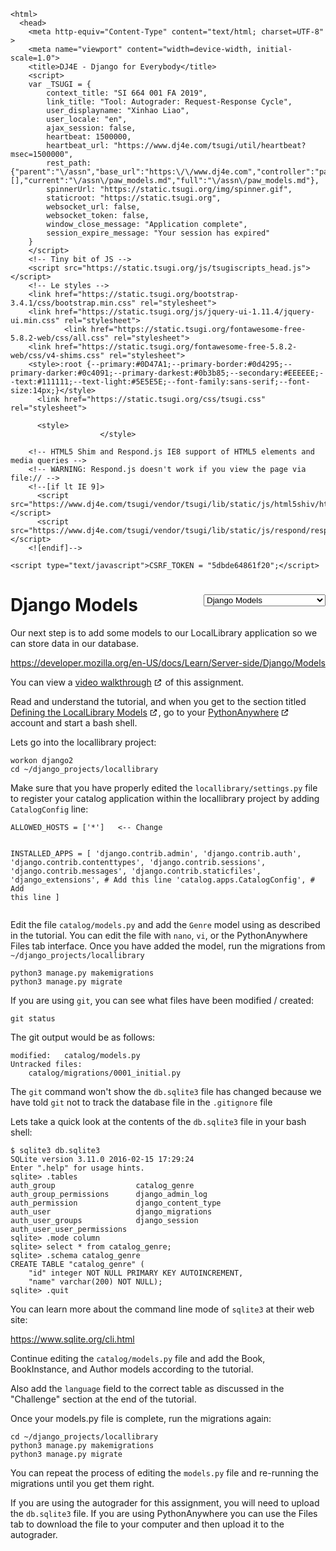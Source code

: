 <!DOCTYPE html>
    <html>
      <head>
        <meta http-equiv="Content-Type" content="text/html; charset=UTF-8" >
        <meta name="viewport" content="width=device-width, initial-scale=1.0">
        <title>DJ4E - Django for Everybody</title>
        <script>
        var _TSUGI = {
            context_title: "SI 664 001 FA 2019",
            link_title: "Tool: Autograder: Request-Response Cycle",
            user_displayname: "Xinhao Liao",
            user_locale: "en",
            ajax_session: false,
            heartbeat: 1500000,
            heartbeat_url: "https://www.dj4e.com/tsugi/util/heartbeat?msec=1500000",
            rest_path: {"parent":"\/assn","base_url":"https:\/\/www.dj4e.com","controller":"paw_models.md","extra":"","action":false,"parameters":[],"current":"\/assn\/paw_models.md","full":"\/assn\/paw_models.md"},
            spinnerUrl: "https://static.tsugi.org/img/spinner.gif",
            staticroot: "https://static.tsugi.org",
            websocket_url: false,
            websocket_token: false,
            window_close_message: "Application complete",
            session_expire_message: "Your session has expired"
        }
        </script>
        <!-- Tiny bit of JS -->
        <script src="https://static.tsugi.org/js/tsugiscripts_head.js"></script>
        <!-- Le styles -->
        <link href="https://static.tsugi.org/bootstrap-3.4.1/css/bootstrap.min.css" rel="stylesheet">
        <link href="https://static.tsugi.org/js/jquery-ui-1.11.4/jquery-ui.min.css" rel="stylesheet">
                <link href="https://static.tsugi.org/fontawesome-free-5.8.2-web/css/all.css" rel="stylesheet">
        <link href="https://static.tsugi.org/fontawesome-free-5.8.2-web/css/v4-shims.css" rel="stylesheet">
        <style>:root {--primary:#0D47A1;--primary-border:#0d4295;--primary-darker:#0c4091;--primary-darkest:#0b3b85;--secondary:#EEEEEE;--text:#111111;--text-light:#5E5E5E;--font-family:sans-serif;--font-size:14px;}</style>
          <link href="https://static.tsugi.org/css/tsugi.css" rel="stylesheet">

          <style>
                        </style>
<style>
a[target="_blank"]:after {
    font-family: 'Font Awesome 5 Free';
    font-weight: 600;
    content: " \f35d";
}
.goog-te-banner-frame.skiptranslate {
    display: none !important;
    }
body {
    top: 0px !important;
    }
</style>

        <!-- HTML5 Shim and Respond.js IE8 support of HTML5 elements and media queries -->
        <!-- WARNING: Respond.js doesn't work if you view the page via file:// -->
        <!--[if lt IE 9]>
          <script src="https://www.dj4e.com/tsugi/vendor/tsugi/lib/static/js/html5shiv/html5shiv.js"></script>
          <script src="https://www.dj4e.com/tsugi/vendor/tsugi/lib/static/js/respond/respond.min.js"></script>
        <![endif]-->

    <script type="text/javascript">CSRF_TOKEN = "5dbde64861f20";</script>
</head>
<body prefix="oer: http://oerschema.org">
<div id="body_container">
<script>
if (window!=window.top) {
    document.getElementById("body_container").className = "container-fluid";
} else {
    document.getElementById("body_container").className = "container";
}
</script>
<nav class="navbar navbar-inverse navbar-fixed-top" role="navigation" id="tsugi_main_nav_bar" style="display:none">  <div class="container-fluid">
    <div class="navbar-header">
      <button type="button" class="navbar-toggle" data-toggle="collapse" data-target=".navbar-collapse">
        <span class="sr-only">Toggle navigation</span>
        <span class="icon-bar"></span>
        <span class="icon-bar"></span>
        <span class="icon-bar"></span>
      </button>
      <a class="navbar-brand" href="https://www.dj4e.com">DJ4E</a>
    </div>
    <div class="navbar-collapse collapse">
      <ul class="nav navbar-nav navbar-main">
        <li><a href="https://www.dj4e.com/lessons" >Lessons</a></li>
        <li><a href="https://www.dj4e.com/assn" >Assignments</a></li>
      </ul>
      <ul class="nav navbar-nav navbar-right">
        <li><a href="http://www.dr-chuck.com" target="_blank" >Instructor</a></li>
        <li><a href="https://www.dj4e.com/tsugi/login.php" >Login</a></li>
      </ul>
    </div> <!--/.nav-collapse -->
  </div> <!--container -->
</nav>
<script>
if ( ! inIframe() ) {
  document.getElementById('tsugi_main_nav_bar').style.display = 'block';
  document.getElementsByTagName('body')[0].style.paddingTop = '5.93rem';
}
</script>
<div id="flashmessages"></div><style>
center {
    padding-bottom: 10px;
}
@media print {
    #chapters {
        display: none;
    }
}
a[target="_blank"]:after {
  content: url(data:image/png;base64,iVBORw0KGgoAAAANSUhEUgAAAAoAAAAKCAYAAACNMs+9AAAAQElEQVR42qXKwQkAIAxDUUdxtO6/RBQkQZvSi8I/pL4BoGw/XPkh4XigPmsUgh0626AjRsgxHTkUThsG2T/sIlzdTsp52kSS1wAAAABJRU5ErkJggg==);
  margin: 0 3px 0 5px;
}
</style>
</head>
<body prefix="oer: http://oerschema.org">
<div id="body_container">
<script>
if (window!=window.top) {
    document.getElementById("body_container").className = "container-fluid";
} else {
    document.getElementById("body_container").className = "container";
}
</script>
<script>
function onSelect() {
    console.log($('#chapters').val());
    window.location = $('#chapters').val();
}
</script>
<div style="float:right">
<select id="chapters" onchange="onSelect();">
  <option value="paw_install.md">Django and PythonAnywhere</option>
  <option value="paw_skeleton.md">Skeleton web site</option>
  <option value="paw_models.md" selected>Django Models</option>
  <option value="paw_admin.md">Django Admin</option>
  <option value="dj4e_load.md">Batch Loading Data</option>
  <option value="paw_home.md">Django Home Page</option>
  <option value="paw_details.md">Django Detail Pages</option>
  <option value="paw_sessions.md">Django Sessions</option>
  <option value="paw_users.md">Django Users</option>
  <option value="paw_forms.md">Django Forms</option>
  <option value="paw_github.md">Using GitHub</option>
  <option value="dj_install.md">Installing Django Locally</option>
  <option value="dj4e_hello.md">Hello World</option>
  <option value="dj4e_autos.md">Autos CRUD</option>
  <option value="dj4e_ads1.md">AdList Milestone #1</option>
  <option value="dj4e_ads2.md">AdList Milestone #2</option>
  <option value="dj4e_ads3.md">AdList Milestone #3</option>
  <option value="dj4e_ads4.md">AdList Milestone #4</option>
</select>
</div>
<h1>Django Models</h1>
<p>Our next step is to add some models to our LocalLibrary application so we can store
data in our database.</p>
<p><a href="https://developer.mozilla.org/en-US/docs/Learn/Server-side/Django/Models">https://developer.mozilla.org/en-US/docs/Learn/Server-side/Django/Models</a></p>
<p>You can view a
<a href="https://www.youtube.com/watch?v=2-QFePlm7GA&list=PLlRFEj9H3Oj5e-EH0t3kXrcdygrL9-u-Z&index=5" target="_blank">video walkthrough</a> of this assignment.</p>
<p>Read and understand the tutorial, and when you get to the section titled
<a href="https://developer.mozilla.org/en-US/docs/Learn/Server-side/Django/Models#Defining_the_LocalLibrary_Models" target="_blank">Defining the LocalLibrary Models</a>,
go to your
<a href="https://www.pythonanywhere.com" target="_blank">PythonAnywhere</a>
account and start a bash shell.</p>
<p>Lets go into the locallibrary project:</p>
<pre><code>workon django2
cd ~/django_projects/locallibrary</code></pre>
<p>Make sure that you have properly edited the <code>locallibrary/settings.py</code> file to register your catalog
application within the locallibrary project by adding <code>CatalogConfig</code> line:</p>
<pre><code>ALLOWED_HOSTS = ['*']   &lt;-- Change

INSTALLED_APPS = [
    'django.contrib.admin',
    'django.contrib.auth',
    'django.contrib.contenttypes',
    'django.contrib.sessions',
    'django.contrib.messages',
    'django.contrib.staticfiles',
    'django_extensions',             # Add this line
    'catalog.apps.CatalogConfig',    # Add this line
]</code></pre>
<p>Edit the file <code>catalog/models.py</code> and add the <code>Genre</code> model using as described in the tutorial.
You can edit the file with <code>nano</code>, <code>vi</code>, or the PythonAnywhere Files tab interface.  Once you have added
the model, run the migrations from <code>~/django_projects/locallibrary</code></p>
<pre><code>python3 manage.py makemigrations
python3 manage.py migrate</code></pre>
<p>If you are using <code>git</code>, you can see what files have been modified / created:</p>
<pre><code>git status</code></pre>
<p>The git output would be as follows:</p>
<pre><code>modified:   catalog/models.py
Untracked files:
    catalog/migrations/0001_initial.py   </code></pre>
<p>The <code>git</code> command won't show the <code>db.sqlite3</code> file has changed because we have told <code>git</code>
not to track the database file in the <code>.gitignore</code> file</p>
<p>Lets take a quick look at the contents of the <code>db.sqlite3</code> file in your bash shell:</p>
<pre><code>$ sqlite3 db.sqlite3 
SQLite version 3.11.0 2016-02-15 17:29:24
Enter ".help" for usage hints.
sqlite&gt; .tables
auth_group                  catalog_genre
auth_group_permissions      django_admin_log
auth_permission             django_content_type
auth_user                   django_migrations
auth_user_groups            django_session
auth_user_user_permissions
sqlite&gt; .mode column
sqlite&gt; select * from catalog_genre;
sqlite&gt; .schema catalog_genre
CREATE TABLE "catalog_genre" (
    "id" integer NOT NULL PRIMARY KEY AUTOINCREMENT, 
    "name" varchar(200) NOT NULL);
sqlite&gt; .quit  </code></pre>
<p>You can learn more about the command line mode of <code>sqlite3</code> at their web site:</p>
<p><a href="https://www.sqlite.org/cli.html">https://www.sqlite.org/cli.html</a></p>
<p>Continue editing the <code>catalog/models.py</code> file and add the Book, BookInstance, and Author models
according to the tutorial.</p>
<p>Also add the <code>language</code> field to the correct table as discussed in the &quot;Challenge&quot; section
at the end of the tutorial.</p>
<p>Once your models.py file is complete, run the migrations again:</p>
<pre><code>cd ~/django_projects/locallibrary
python3 manage.py makemigrations
python3 manage.py migrate</code></pre>
<p>You can repeat the process of editing the <code>models.py</code> file and re-running the migrations until you get them
right.</p>
<p>If you are using the autograder for this assignment, you will need to upload the
<code>db.sqlite3</code> file.  If you are using PythonAnywhere you can use the Files tab
to download the file to your computer and then upload it to the autograder.</p><script src="https://static.tsugi.org/js/jquery-1.11.3.js"></script>
<script src="https://static.tsugi.org/bootstrap-3.4.1/js/bootstrap.min.js"></script>
<script src="https://static.tsugi.org/js/jquery-ui-1.11.4/jquery-ui.min.js"></script>
<script src="https://static.tsugi.org/js/jquery.timeago-1.6.3.js"></script>
<script src="https://static.tsugi.org/js/handlebars-v4.0.2.js"></script>
<script src="https://static.tsugi.org/tmpljs-3.8.0/tmpl.min.js"></script>
<script src="https://static.tsugi.org/js/tsugiscripts.js"></script>
<script type="text/javascript">
    HEARTBEAT_TIMEOUT = setTimeout(doHeartBeat, _TSUGI.heartbeat);
    tsugiEmbedMenu();
</script>
<div id="google_translate_element" style="position: fixed; right: 1em; bottom: 0.25em;"></div><script type="text/javascript">
function googleTranslateElementInit() {
  new google.translate.TranslateElement({pageLanguage: "en", layout: google.translate.TranslateElement.InlineLayout.SIMPLE
    }, "google_translate_element");
}
</script><script type="text/javascript" src="//translate.google.com/translate_a/element.js?cb=googleTranslateElementInit"></script>
<script>
// PHP VERSION 7.0 and 7.1 HACK
// https://stackoverflow.com/questions/44980654/how-can-i-make-trans-sid-cookie-less-sessions-work-in-php-7-1
$('a').each(function (x) {
    var href = $(this).attr('href');
    if ( ! href ) return;
    if ( ! href.startsWith('#') ) return;
    var pos = href.indexOf('/?');
    if ( pos < 1 ) return;
    console.dir('Patching broken # href='+href);
    href = href.substring(0,pos);
    $(this).attr('href', href);
});

</script>
<script>
// https://stackoverflow.com/questions/7901679/jquery-add-target-blank-for-outgoing-link
$(window).load(function() {
    $('a[href^="http"]').attr('target', function() {
      if(this.host == location.host) return '_self'
      else return '_blank'
    });
});
</script>

</div></body>
</html>
